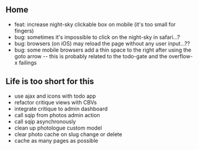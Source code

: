 ## Home

- feat: increase night-sky clickable box on mobile (it's too small for fingers)
- bug: sometimes it's impossible to click on the night-sky in safari...?
- bug: browsers (on iOS) may reload the page without any user input...??
- bug: some mobile browsers add a thin space to the right after using the goto arrow
-- this is probably related to the todo-gate and the overflow-x failings


## Life is too short for this

- use ajax and icons with todo app
- refactor critique views with CBVs
- integrate critique to admin dashboard
- call sqip from photos admin action
- call sqip asynchronously
- clean up photologue custom model
- clear photo cache on slug change or delete
- cache as many pages as possible
